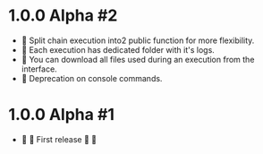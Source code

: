 
# 1.0.0 Alpha #2

- :star2: Split chain execution into2 public function for more flexibility.
- :star2: Each execution has dedicated folder with it's logs.
- :star2: You can download all files used during an execution from the interface.
- :wrench: Deprecation on console commands.

# 1.0.0 Alpha #1
- :confetti_ball: :tada: First release :tada: :confetti_ball: